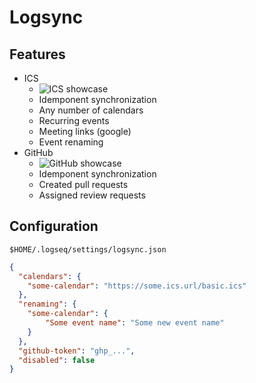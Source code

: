 # Logsync

## Features

- ICS
    - ![ICS showcase](https://github.com/clstb/logsync/blob/main/gifs/ics.gif)
    - Idemponent synchronization
    - Any number of calendars
    - Recurring events
    - Meeting links (google)
    - Event renaming
- GitHub
    - ![GitHub showcase](https://github.com/clstb/logsync/blob/main/gifs/github.gif)
    - Idemponent synchronization
    - Created pull requests
    - Assigned review requests

## Configuration

`$HOME/.logseq/settings/logsync.json`
```json
{
  "calendars": {
    "some-calendar": "https://some.ics.url/basic.ics"
  },
  "renaming": {
    "some-calendar": {
        "Some event name": "Some new event name"
    }
  },
  "github-token": "ghp_...",
  "disabled": false
}
```
